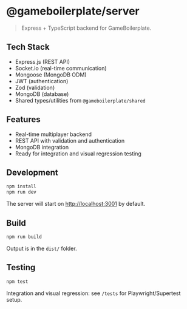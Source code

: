 # @gameboilerplate/server

> Express + TypeScript backend for GameBoilerplate.

## Tech Stack

- Express.js (REST API)
- Socket.io (real-time communication)
- Mongoose (MongoDB ODM)
- JWT (authentication)
- Zod (validation)
- MongoDB (database)
- Shared types/utilities from `@gameboilerplate/shared`

## Features
- Real-time multiplayer backend
- REST API with validation and authentication
- MongoDB integration
- Ready for integration and visual regression testing

## Development
```sh
npm install
npm run dev
```
The server will start on [http://localhost:3001](http://localhost:3001) by default.

## Build
```sh
npm run build
```
Output is in the `dist/` folder.

## Testing
```sh
npm test
```
Integration and visual regression: see `/tests` for Playwright/Supertest setup.
